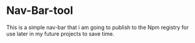 # Nav-Bar-tool

This is a simple nav-bar that i am going to publish to the Npm registry for use later in my future projects to save time.
